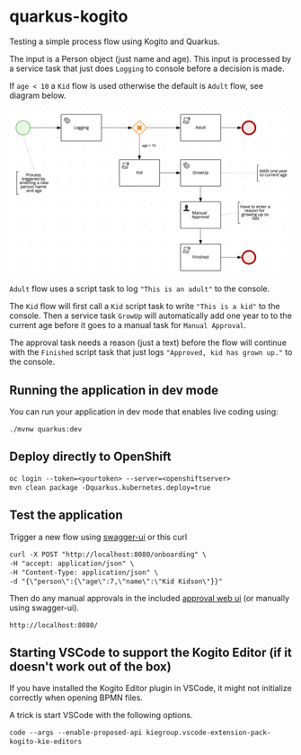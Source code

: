 # quarkus-kogito
Testing a simple process flow using Kogito and Quarkus.

The input is a Person object (just name and age).  This input is processed by a service task that just does `Logging` to console before a decision is made.

If `age < 10` a `Kid` flow is used otherwise the default is `Adult` flow, see diagram below.

![Flow Diagram](doc/flow.png)

`Adult` flow uses a script task to log `"This is an adult"` to the console.

The `Kid` flow will first call a `Kid` script task to write `"This is a kid"` to the console.
Then a service task `GrowUp` will automatically add one year to to the current age before it
goes to a manual task for `Manual Approval`.

The approval task needs a reason (just a text) before the flow will continue with
the `Finished` script task that just logs `"Approved, kid has grown up."` to the console.

## Running the application in dev mode
You can run your application in dev mode that enables live coding using:
```
./mvnw quarkus:dev
```

## Deploy directly to OpenShift
```
oc login --token=<yourtoken> --server=<openshiftserver>
mvn clean package -Dquarkus.kubernetes.deploy=true
```

## Test the application
Trigger a new flow using [swagger-ui](http://localhost:8080/swagger-ui/) or this curl
```
curl -X POST "http://localhost:8080/onboarding" \
-H "accept: application/json" \
-H "Content-Type: application/json" \
-d "{\"person\":{\"age\":7,\"name\":\"Kid Kidson\"}}"
```

Then do any manual approvals in the included [approval web ui](http://localhost:8080) (or manually using swagger-ui).
```
http://localhost:8080/
```

## Starting VSCode to support the Kogito Editor (if it doesn't work out of the box)
If you have installed the Kogito Editor plugin in VSCode, it might not initialize correctly when opening BPMN files.

A trick is start VSCode with the following options.
```
code --args --enable-proposed-api kiegroup.vscode-extension-pack-kogito-kie-editors
```

